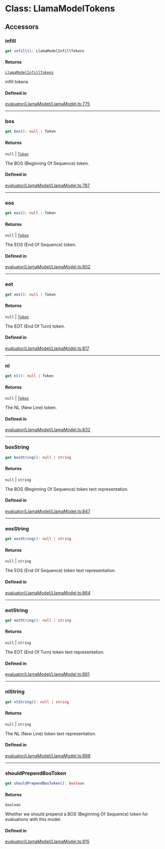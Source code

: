 # Class: LlamaModelTokens

## Accessors

### infill

```ts
get infill(): LlamaModelInfillTokens
```

#### Returns

[`LlamaModelInfillTokens`](LlamaModelInfillTokens.md)

infill tokens

#### Defined in

[evaluator/LlamaModel/LlamaModel.ts:775](https://github.com/withcatai/node-llama-cpp/blob/6405ee945e792651123189aae2612212095765b6/src/evaluator/LlamaModel/LlamaModel.ts#L775)

***

### bos

```ts
get bos(): null | Token
```

#### Returns

`null` \| [`Token`](../type-aliases/Token.md)

The BOS (Beginning Of Sequence) token.

#### Defined in

[evaluator/LlamaModel/LlamaModel.ts:787](https://github.com/withcatai/node-llama-cpp/blob/6405ee945e792651123189aae2612212095765b6/src/evaluator/LlamaModel/LlamaModel.ts#L787)

***

### eos

```ts
get eos(): null | Token
```

#### Returns

`null` \| [`Token`](../type-aliases/Token.md)

The EOS (End Of Sequence) token.

#### Defined in

[evaluator/LlamaModel/LlamaModel.ts:802](https://github.com/withcatai/node-llama-cpp/blob/6405ee945e792651123189aae2612212095765b6/src/evaluator/LlamaModel/LlamaModel.ts#L802)

***

### eot

```ts
get eot(): null | Token
```

#### Returns

`null` \| [`Token`](../type-aliases/Token.md)

The EOT (End Of Turn) token.

#### Defined in

[evaluator/LlamaModel/LlamaModel.ts:817](https://github.com/withcatai/node-llama-cpp/blob/6405ee945e792651123189aae2612212095765b6/src/evaluator/LlamaModel/LlamaModel.ts#L817)

***

### nl

```ts
get nl(): null | Token
```

#### Returns

`null` \| [`Token`](../type-aliases/Token.md)

The NL (New Line) token.

#### Defined in

[evaluator/LlamaModel/LlamaModel.ts:832](https://github.com/withcatai/node-llama-cpp/blob/6405ee945e792651123189aae2612212095765b6/src/evaluator/LlamaModel/LlamaModel.ts#L832)

***

### bosString

```ts
get bosString(): null | string
```

#### Returns

`null` \| `string`

The BOS (Beginning Of Sequence) token text representation.

#### Defined in

[evaluator/LlamaModel/LlamaModel.ts:847](https://github.com/withcatai/node-llama-cpp/blob/6405ee945e792651123189aae2612212095765b6/src/evaluator/LlamaModel/LlamaModel.ts#L847)

***

### eosString

```ts
get eosString(): null | string
```

#### Returns

`null` \| `string`

The EOS (End Of Sequence) token text representation.

#### Defined in

[evaluator/LlamaModel/LlamaModel.ts:864](https://github.com/withcatai/node-llama-cpp/blob/6405ee945e792651123189aae2612212095765b6/src/evaluator/LlamaModel/LlamaModel.ts#L864)

***

### eotString

```ts
get eotString(): null | string
```

#### Returns

`null` \| `string`

The EOT (End Of Turn) token text representation.

#### Defined in

[evaluator/LlamaModel/LlamaModel.ts:881](https://github.com/withcatai/node-llama-cpp/blob/6405ee945e792651123189aae2612212095765b6/src/evaluator/LlamaModel/LlamaModel.ts#L881)

***

### nlString

```ts
get nlString(): null | string
```

#### Returns

`null` \| `string`

The NL (New Line) token text representation.

#### Defined in

[evaluator/LlamaModel/LlamaModel.ts:898](https://github.com/withcatai/node-llama-cpp/blob/6405ee945e792651123189aae2612212095765b6/src/evaluator/LlamaModel/LlamaModel.ts#L898)

***

### shouldPrependBosToken

```ts
get shouldPrependBosToken(): boolean
```

#### Returns

`boolean`

Whether we should prepend a BOS (Beginning Of Sequence) token for evaluations with this model.

#### Defined in

[evaluator/LlamaModel/LlamaModel.ts:915](https://github.com/withcatai/node-llama-cpp/blob/6405ee945e792651123189aae2612212095765b6/src/evaluator/LlamaModel/LlamaModel.ts#L915)
